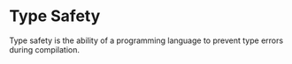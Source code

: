 # Type Safety

Type safety is the ability of a programming language to prevent type errors during compilation.
